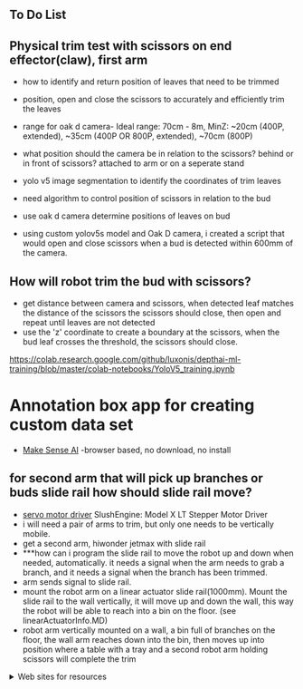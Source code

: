 ## To Do List

## Physical trim test with scissors on end effector(claw), first arm
- how to identify and return position of leaves that need to be trimmed
- position, open and close the scissors to accurately and efficiently trim the leaves
- range for oak d camera- Ideal range: 70cm - 8m, MinZ: ~20cm (400P, extended), ~35cm (400P OR 800P, extended), ~70cm (800P)
- what position should the camera be in relation to the scissors? behind or in front of scissors? attached to arm or on a seperate stand
- yolo v5 image segmentation to identify the coordinates of trim leaves
- need algorithm to control position of scissors in relation to the bud
- use oak d camera determine positions of leaves on bud
  
- using custom yolov5s model and Oak D camera, i created a script that would open and close scissors when a bud is detected within 600mm of the camera.  

## How will robot trim the bud with scissors?
- get distance between camera and scissors, when detected leaf matches the distance of the scissors the scissors should close, then open and repeat until leaves are not detected
- use the 'z' coordinate to create a boundary at the scissors, when the bud leaf crosses the threshold, the scissors should close.

https://colab.research.google.com/github/luxonis/depthai-ml-training/blob/master/colab-notebooks/YoloV5_training.ipynb

# Annotation box app for creating custom data set
- [Make Sense AI](https://www.makesense.ai/)    -browser based, no download, no install



## for second arm that will pick up branches or buds slide rail how should slide rail move?

- [servo motor driver](https://roboteurs.com/products/slushengine?variant=19782069764) SlushEngine: Model X LT Stepper Motor Driver
- i will need a pair of arms to trim, but only one needs to be vertically mobile.
- get a second arm, hiwonder jetmax with slide rail 
- ***how can i program the slide rail to move the robot up and down when needed, automatically. it needs a signal when the arm needs to grab a branch, and it needs a signal when the branch has been trimmed. 
- arm sends signal to slide rail. 
- mount the robot arm on a linear actuator slide rail(1000mm). Mount the slide rail to the wall vertically, it will move up and down the wall, this way the robot will be able to reach into a bin on the floor. (see linearActuatorInfo.MD)
- robot arm vertically mounted on a wall, a bin full of branches on the floor, the wall arm reaches down into the bin, then moves up into position where a table with a tray and a second robot arm holding scissors will complete the trim



<details>

<summary>Web sites for resources</summary>

- ### Camera sites
 - Camera code - https://github.com/luxonis/depthai
 - https://shop.luxonis.com/  for cameras
  
- ### 3d print sites
 - www.xometry.com

</details>
